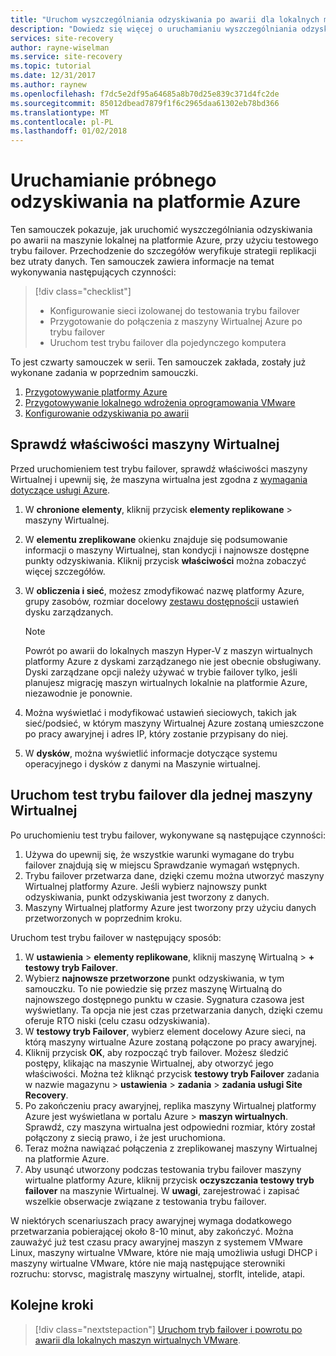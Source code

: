 ```yaml
---
title: "Uruchom wyszczególniania odzyskiwania po awarii dla lokalnych maszyn do platformy Azure z usługą Azure Site Recovery | Dokumentacja firmy Microsoft"
description: "Dowiedz się więcej o uruchamianiu wyszczególniania odzyskiwania po awarii z lokalnego do platformy Azure z usługą Azure Site Recovery"
services: site-recovery
author: rayne-wiselman
ms.service: site-recovery
ms.topic: tutorial
ms.date: 12/31/2017
ms.author: raynew
ms.openlocfilehash: f7dc5e2df95a64685a8b70d25e839c371d4fc2de
ms.sourcegitcommit: 85012dbead7879f1f6c2965daa61302eb78bd366
ms.translationtype: MT
ms.contentlocale: pl-PL
ms.lasthandoff: 01/02/2018
---
```

# <a name="run-a-disaster-recovery-drill-to-azure"></a>Uruchamianie próbnego odzyskiwania na platformie Azure

Ten samouczek pokazuje, jak uruchomić wyszczególniania odzyskiwania po awarii na maszynie lokalnej na platformie Azure, przy użyciu testowego trybu failover. Przechodzenie do szczegółów weryfikuje strategii replikacji bez utraty danych. Ten samouczek zawiera informacje na temat wykonywania następujących czynności:

> [!div class="checklist"]
> * Konfigurowanie sieci izolowanej do testowania trybu failover
> * Przygotowanie do połączenia z maszyny Wirtualnej Azure po trybu failover
> * Uruchom test trybu failover dla pojedynczego komputera

To jest czwarty samouczek w serii. Ten samouczek zakłada, zostały już wykonane zadania w poprzednim samouczki.

1. [Przygotowywanie platformy Azure](tutorial-prepare-azure.md)
2. [Przygotowywanie lokalnego wdrożenia oprogramowania VMware](tutorial-prepare-on-premises-vmware.md)
3. [Konfigurowanie odzyskiwania po awarii](tutorial-vmware-to-azure.md)

## <a name="verify-vm-properties"></a>Sprawdź właściwości maszyny Wirtualnej

Przed uruchomieniem test trybu failover, sprawdź właściwości maszyny Wirtualnej i upewnij się, że maszyna wirtualna jest zgodna z [wymagania dotyczące usługi Azure](site-recovery-support-matrix-to-azure.md#failed-over-azure-vm-requirements).

1. W **chronione elementy**, kliknij przycisk **elementy replikowane** > maszyny Wirtualnej.
2. W **elementu zreplikowane** okienku znajduje się podsumowanie informacji o maszyny Wirtualnej, stan kondycji i najnowsze dostępne punkty odzyskiwania. Kliknij przycisk **właściwości** można zobaczyć więcej szczegółów.
3. W **obliczenia i sieć**, możesz zmodyfikować nazwę platformy Azure, grupy zasobów, rozmiar docelowy [zestawu dostępności](../virtual-machines/windows/tutorial-availability-sets.md)i ustawień dysku zarządzanych.
   
      >[!NOTE]
      Powrót po awarii do lokalnych maszyn Hyper-V z maszyn wirtualnych platformy Azure z dyskami zarządzanego nie jest obecnie obsługiwany. Dyski zarządzane opcji należy używać w trybie failover tylko, jeśli planujesz migrację maszyn wirtualnych lokalnie na platformie Azure, niezawodnie je ponownie.
   
4. Można wyświetlać i modyfikować ustawień sieciowych, takich jak sieć/podsieć, w którym maszyny Wirtualnej Azure zostaną umieszczone po pracy awaryjnej i adres IP, który zostanie przypisany do niej.
5. W **dysków**, można wyświetlić informacje dotyczące systemu operacyjnego i dysków z danymi na Maszynie wirtualnej.

## <a name="run-a-test-failover-for-a-single-vm"></a>Uruchom test trybu failover dla jednej maszyny Wirtualnej

Po uruchomieniu test trybu failover, wykonywane są następujące czynności:

1. Używa do upewnij się, że wszystkie warunki wymagane do trybu failover znajdują się w miejscu Sprawdzanie wymagań wstępnych.
2. Trybu failover przetwarza dane, dzięki czemu można utworzyć maszyny Wirtualnej platformy Azure. Jeśli wybierz najnowszy punkt odzyskiwania, punkt odzyskiwania jest tworzony z danych.
3. Maszyny Wirtualnej platformy Azure jest tworzony przy użyciu danych przetworzonych w poprzednim kroku.

Uruchom test trybu failover w następujący sposób:

1. W **ustawienia** > **elementy replikowane**, kliknij maszynę Wirtualną > **+ testowy tryb Failover**.
2. Wybierz **najnowsze przetworzone** punkt odzyskiwania, w tym samouczku. To nie powiedzie się przez maszynę Wirtualną do najnowszego dostępnego punktu w czasie. Sygnatura czasowa jest wyświetlany. Ta opcja nie jest czas przetwarzania danych, dzięki czemu oferuje RTO niski (celu czasu odzyskiwania).
3. W **testowy tryb Failover**, wybierz element docelowy Azure sieci, na którą maszyny wirtualne Azure zostaną połączone po pracy awaryjnej.
4. Kliknij przycisk **OK**, aby rozpocząć tryb failover. Możesz śledzić postępy, klikając na maszynie Wirtualnej, aby otworzyć jego właściwości. Można też kliknąć przycisk **testowy tryb Failover** zadania w nazwie magazynu > **ustawienia** > **zadania** >
   **zadania usługi Site Recovery**.
5. Po zakończeniu pracy awaryjnej, replika maszyny Wirtualnej platformy Azure jest wyświetlana w portalu Azure > **maszyn wirtualnych**. Sprawdź, czy maszyna wirtualna jest odpowiedni rozmiar, który został połączony z siecią prawo, i że jest uruchomiona.
6. Teraz można nawiązać połączenia z zreplikowanej maszyny Wirtualnej na platformie Azure.
7. Aby usunąć utworzony podczas testowania trybu failover maszyny wirtualne platformy Azure, kliknij przycisk **oczyszczania testowy tryb failover** na maszynie Wirtualnej. W **uwagi**, zarejestrować i zapisać wszelkie obserwacje związane z testowania trybu failover.

W niektórych scenariuszach pracy awaryjnej wymaga dodatkowego przetwarzania pobierającej około 8-10 minut, aby zakończyć. Można zauważyć już test czasu pracy awaryjnej maszyn z systemem VMware Linux, maszyny wirtualne VMware, które nie mają umożliwia usługi DHCP i maszyny wirtualne VMware, które nie mają następujące sterowniki rozruchu: storvsc, magistralę maszyny wirtualnej, storflt, intelide, atapi.

## <a name="next-steps"></a>Kolejne kroki

> [!div class="nextstepaction"]
> [Uruchom tryb failover i powrotu po awarii dla lokalnych maszyn wirtualnych VMware](tutorial-vmware-to-azure-failover-failback.md).
